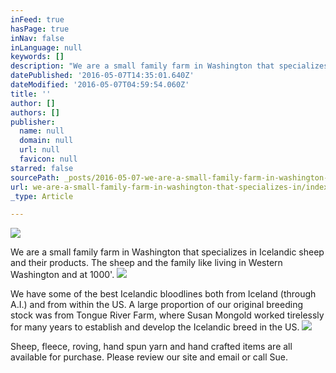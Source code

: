 ```yaml
---
inFeed: true
hasPage: true
inNav: false
inLanguage: null
keywords: []
description: "We are a small family farm in Washington that specializes in Icelandic sheep and their products. The sheep and the family like living in Western Washington and at 1000'."
datePublished: '2016-05-07T14:35:01.640Z'
dateModified: '2016-05-07T04:59:54.060Z'
title: ''
author: []
authors: []
publisher:
  name: null
  domain: null
  url: null
  favicon: null
starred: false
sourcePath: _posts/2016-05-07-we-are-a-small-family-farm-in-washington-that-specializes-in.md
url: we-are-a-small-family-farm-in-washington-that-specializes-in/index.html
_type: Article

---
```

![](https://the-grid-user-content.s3-us-west-2.amazonaws.com/8a4177d8-54ee-4b77-b4ff-c1e24f048f13.jpg)

We are a small family farm in Washington that specializes in Icelandic sheep and their products. The sheep and the family like living in Western Washington and at 1000'.
![](https://the-grid-user-content.s3-us-west-2.amazonaws.com/e5a2dce1-e787-4761-ad91-f9fd7bf00241.jpg)

We have some of the best Icelandic bloodlines both from Iceland (through A.I.) and from within the US. A large proportion of our original breeding stock was from Tongue River Farm, where Susan Mongold worked tirelessly for many years to establish and develop the Icelandic breed in the US.
![](https://the-grid-user-content.s3-us-west-2.amazonaws.com/ab8f4f60-3d39-45cf-8af4-70382cdaf6f8.jpg)

Sheep, fleece, roving, hand spun yarn and hand crafted items are all available for purchase. Please review our site and email or call Sue.
